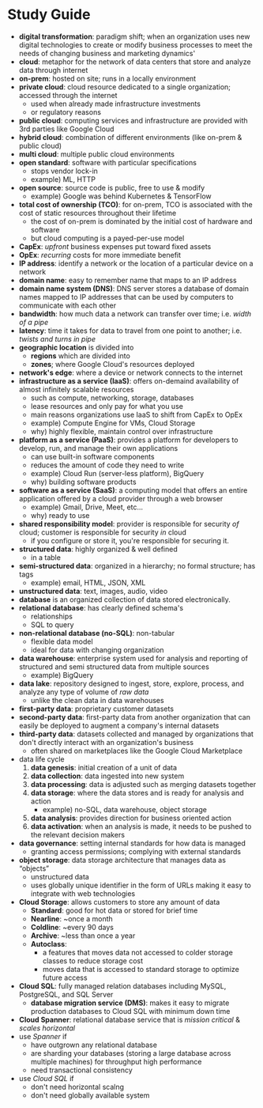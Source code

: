 # Study Guide

- **digital transformation**: paradigm shift; when an organization uses new digital technologies to create or modify business processes to meet the needs of changing business and marketing dynamics'
- **cloud**: metaphor for the network of data centers that store and analyze data through internet
- **on-prem**: hosted on site; runs in a locally environment
- **private cloud**: cloud resource dedicated to a single organization; accessed through the internet
  - used when already made infrastructure investments 
  - or regulatory reasons
- **public cloud**: computing services and infrastructure are provided with 3rd parties like Google Cloud
- **hybrid cloud**: combination of different environments (like on-prem & public cloud)
- **multi cloud**: multiple public cloud environments
- **open standard**: software with particular specifications
  - stops vendor lock-in
  - example) ML, HTTP
- **open source**: source code is public, free to use & modify
  - example) Google was behind Kubernetes & TensorFlow
- **total cost of ownership (TCO)**: for on-prem, TCO is associated with the cost of static resources throughout their lifetime
  - the cost of on-prem is dominated by the initial cost of hardware and software
  - but cloud computing is a payed-per-use model
- **CapEx**: *upfront* business expenses put toward fixed assets
- **OpEx**: *recurring* costs for more immediate benefit
- **IP address**: identify a network or the location of a particular device on a network
- **domain name**: easy to remember name that maps to an IP address
- **domain name system (DNS)**: DNS server stores a database of domain names mapped to IP addresses that can be used by computers to communicate with each other
- **bandwidth**: how much data a network can transfer over time; i.e. *width of a pipe*
- **latency**: time it takes for data to travel from one point to another; i.e. *twists and turns in pipe*
- **geographic location** is divided into
  - **regions** which are divided into
  - **zones**; where Google Cloud's resources deployed 
- **network's edge**: where a device or network connects to the internet
- **infrastructure as a service (IaaS)**: offers on-demaind availability of almost infinitely scalable resources
  - such as compute, networking, storage, databases
  - lease resources and only pay for what you use
  - main reasons organizations use IaaS to shift from CapEx to OpEx
  - example) Compute Engine for VMs, Cloud Storage
  - why) highly flexible, maintain control over infrastructure
- **platform as a service (PaaS)**: provides a platform for developers to develop, run, and manage their own applications
  - can use built-in software components
  - reduces the amount of code they need to write
  - example) Cloud Run (server-less platform), BigQuery
  - why) building software products
- **software as a service (SaaS)**: a computing model that offers an entire application offered by a cloud provider through a web browser
  - example) Gmail, Drive, Meet, etc...
  - why) ready to use
- **shared responsibility model**: provider is responsible for security *of* cloud; customer is responsible for security *in* cloud
  - if you configure or store it, you're responsible for securing it.
- **structured data**: highly organized & well defined
  - in a table
- **semi-structured data**: organized in a hierarchy; no formal structure; has tags
  - example) email, HTML, JSON, XML
- **unstructured data**: text, images, audio, video
- **database** is an organized collection of data stored electronically.
- **relational database**: has clearly defined schema's
  - relationships
  - SQL to query
- **non-relational database (no-SQL)**: non-tabular
  - flexible data model
  - ideal for data with changing organization
- **data warehouse**: enterprise system used for analysis and reporting of structured and semi structured data from multiple sources
  - example) BigQuery
- **data lake**: repository designed to ingest, store, explore, process, and analyze any type of volume of *raw data*
  - unlike the clean data in data warehouses
- **first-party data**: proprietary customer datasets
- **second-party data**: first-party data from another organization that can easily be deployed to augment a company's internal datasets
- **third-party data**: datasets collected and managed by organizations that don't directly interact with an organization's business
  - often shared on marketplaces like the Google Cloud Marketplace
- data life cycle
  1. **data genesis**: initial creation of a unit of data
  2. **data collection**: data ingested into new system
  3. **data processing**: data is adjusted such as merging datasets together
  4. **data storage**: where the data stores and is ready for analysis and action
     - example) no-SQL, data warehouse, object storage
  5. **data analysis**: provides direction for business oriented action
  6. **data activation**: when an analysis is made, it needs to be pushed to the relevant decision makers
- **data governance**: setting internal standards for how data is managed
  - granting access permissions; complying with external standards
- **object storage**: data storage architecture that manages data as “objects”
  - unstructured data 
  - uses globally unique identifier in the form of URLs making it easy to integrate with web technologies
- **Cloud Storage**: allows customers to store any amount of data 
  - **Standard**: good for hot data or stored for brief time
  - **Nearline**: ~once a month
  - **Coldline**: ~every 90 days
  - **Archive**: ~less than once a year
  - **Autoclass**: 
    - a features that moves data not accessed to colder storage classes to reduce storage cost
    - moves data that is accessed to standard storage to optimize future access
- **Cloud SQL**: fully managed relation databases including MySQL, PostgreSQL, and SQL Server
  - **database migration service (DMS)**: makes it easy to migrate production databases to Cloud SQL with minimum down time
- **Cloud Spanner**: relational database service that is *mission critical* & *scales horizontal*
- use *Spanner* if
  - have outgrown any relational database
  - are sharding your databases (storing a large database across multiple machines) for throughput high performance
  - need transactional consistency
- use *Cloud SQL* if
  - don't need horizontal scalng
  - don't need globally available system